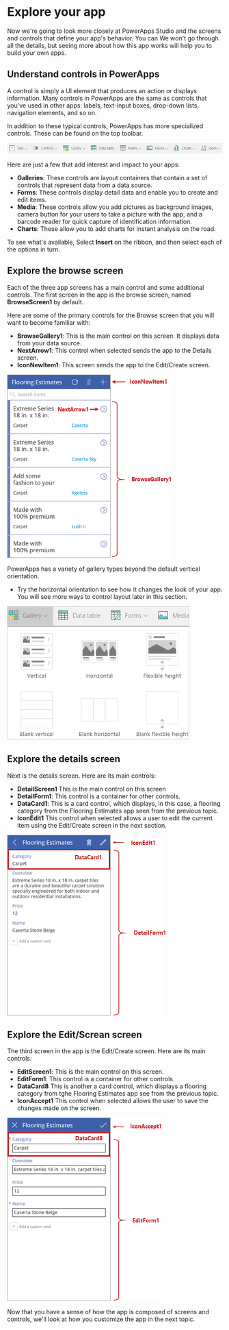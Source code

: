# Explore your app
Now we're going to look more closely at PowerApps Studio and the screens and controls that define your app's behavior. You can  We won't go through all the details, but seeing more about how this app works will help you to build your own apps. 

## Understand controls in PowerApps
A control is simply a UI element that produces an action or displays information. Many controls in PowerApps are the same as controls that you've used in other apps: labels, text-input boxes, drop-down lists, navigation elements, and so on.

In addition to these typical controls, PowerApps has more specialized controls. These can be found on the top toolbar.

![Controls tab on PowerApps Studio ribbon](../media/powerapps-ribbon-controls.png)

Here are just a few that add interest and impact to your apps:

- **Galleries**: These controls are layout containers that contain a set of controls that represent data from a data source.
- **Forms**: These controls display detail data and enable you to create and edit items. 
- **Media**: These controls allow you add pictures as background images, camera button for your users to take a picture with the app, and a barcode reader for quick capture of identification information. 
- **Charts**: These allow you to add charts for instant analysis on the road.

To see what's available, Select **Insert** on the ribbon, and then select each of the options in turn.

## Explore the browse screen
Each of the three app screens has a main control and some additional controls. The first screen in the app is the browse screen, named **BrowseScreen1** by default. 

Here are some of the primary controls for the Browse screen that you will want to become familiar with:
- **BrowseGallery1**: This is the main control on this screen. It displays data from your data source.  
- **NextArrow1**: This control when selected sends the app to the Details screen. 
-  **IconNewItem1**: This screen sends the app to the Edit/Create screen.

![Browse screen with controls](../media/powerapps-browse-screen.png)

PowerApps has a variety of gallery types beyond the default vertical orientation. 

- Try the horizontal orientation to see how it changes the look of your app. You will see more ways to control layout later in this section.

![PowerApps gallery options](../media/powerapps-galleries.png)

## Explore the details screen
Next is the details screen. Here are its main controls:
- **DetailScreen1** This is the main control on this screen
- **DetailForm1**: This control is a container for other controls.
- **DataCard1**: This is a card control, which displays, in this case, a flooring category from the Flooring Estimates app seen from the previous topic. 
- **IconEdit1** This control when selected allows a user to edit the current item using the Edit/Create screen in the next section.

![Details screen with controls](../media/powerapps-details-screen.png)

## Explore the Edit/Screan screen
The third screen in the app is the Edit/Create screen. Here are its main controls:
- **EditScreen1**: This is the main control on this screen.
- **EditForm1**: This control is a container for other controls.
-  **DataCard8** This is another a card control, which displays a flooring category from tghe Flooring Estimates app see from the previous topic.
- **IconAccept1** This control when selected allows the user to save the changes made on the screen.

![Edit screen with controls](../media/powerapps-edit-screen.png)

Now that you have a sense of how the app is composed of screens and controls, we'll look at how you customize the app in the next topic.